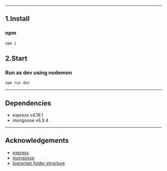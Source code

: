 
---
## 1.Install
### npm
```
npm i
```

## 2.Start
### Run as dev using nodemon
```sh
npm run dev
```
---
## Dependencies
- express v4.18.1
- mongoose v6.3.4
---
## Acknowledgements
- [express](https://mongoosejs.com/)
- [mongoose](https://expressjs.com/)
- [logrocket folder structure](https://blog.logrocket.com/organizing-express-js-project-structure-better-productivity/)
